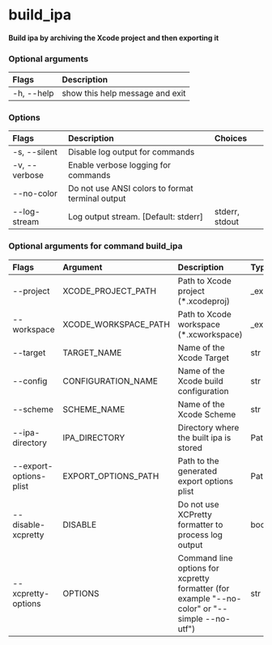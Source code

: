
build_ipa
=========

#### Build ipa by archiving the Xcode project and then exporting it

### Optional arguments

|Flags|Description|
| :--- | :--- |
|-h, --help|show this help message and exit|

### Options

|Flags|Description|Choices|
| :--- | :--- | :--- |
|-s, --silent|Disable log output for commands||
|-v, --verbose|Enable verbose logging for commands||
|--no-color|Do not use ANSI colors to format terminal output||
|--log-stream|Log output stream. [Default: stderr]|stderr, stdout|

### Optional arguments for command build_ipa

|Flags|Argument|Description|Type|Default|
| :--- | :--- | :--- | :--- | :--- |
|--project|XCODE_PROJECT_PATH|Path to Xcode project (*.xcodeproj)|_existing_path||
|--workspace|XCODE_WORKSPACE_PATH|Path to Xcode workspace (*.xcworkspace)|_existing_path||
|--target|TARGET_NAME|Name of the Xcode Target|str||
|--config|CONFIGURATION_NAME|Name of the Xcode build configuration|str||
|--scheme|SCHEME_NAME|Name of the Xcode Scheme|str||
|--ipa-directory|IPA_DIRECTORY|Directory where the built ipa is stored|Path|build/ios/ipa|
|--export-options-plist|EXPORT_OPTIONS_PATH|Path to the generated export options plist|Path|$HOME/export_options.plist|
|--disable-xcpretty|DISABLE|Do not use XCPretty formatter to process log output|bool||
|--xcpretty-options|OPTIONS|Command line options for xcpretty formatter (for example "--no-color" or "--simple  --no-utf")|str|--color|
